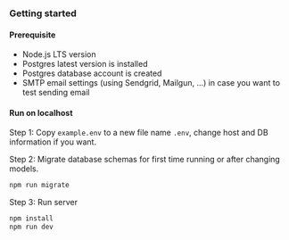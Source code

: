 ### Getting started

#### Prerequisite
- Node.js LTS version
- Postgres latest version is installed
- Postgres database account is created
- SMTP email settings (using Sendgrid, Mailgun, ...) in case you want to test sending email

#### Run on localhost
Step 1: Copy `example.env` to a new file name `.env`, change host and DB information if you want.

Step 2: Migrate database schemas for first time running or after changing models.
```bash
npm run migrate
```

Step 3: Run server
```bash
npm install
npm run dev
```

